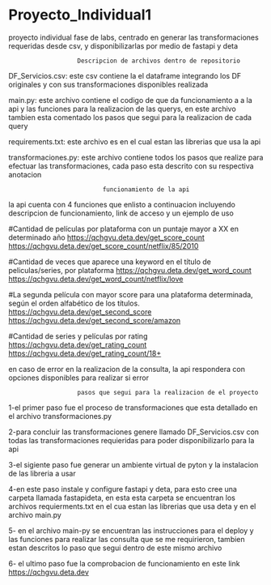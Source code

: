 # Proyecto_Individual1
proyecto individual fase de labs, centrado en generar las transformaciones requeridas desde csv, y disponibilizarlas por medio de fastapi y deta 

                       Descripcion de archivos dentro de repositorio

DF_Servicios.csv: este csv contiene la el dataframe integrando los DF originales y con sus transformaciones disponibles realizada

main.py: este archivo contiene el codigo de que da funcionamiento a a la api y las funciones para la realizacion de las querys, en este archivo tambien esta comentado los pasos que segui para la realizacion de cada query

requirements.txt: este archivo es en el cual estan las librerias que usa la api

transformaciones.py: este archivo contiene todos los pasos que realize para efectuar las transformaciones, cada paso esta descrito con su respectiva anotacion

                       
                              funcionamiento de la api
                          
la api cuenta con 4 funciones que enlisto a continuacion incluyendo descripcion de funcionamiento, link de acceso y un ejemplo de uso 

#Cantidad de películas por plataforma con un puntaje mayor a XX en determinado año
https://qchgvu.deta.dev/get_score_count
https://qchgvu.deta.dev/get_score_count/netflix/85/2010

#Cantidad de veces que aparece una keyword en el título de peliculas/series, por plataforma
https://qchgvu.deta.dev/get_word_count
https://qchgvu.deta.dev/get_word_count/netflix/love

#La segunda película con mayor score para una plataforma determinada, según el orden alfabético de los títulos.
https://qchgvu.deta.dev/get_second_score
https://qchgvu.deta.dev/get_second_score/amazon

#Cantidad de series y películas por rating
https://qchgvu.deta.dev/get_rating_count
https://qchgvu.deta.dev/get_rating_count/18+

en caso de error en la realizacion de la consulta, la api respondera con opciones disponibles para realizar si error



                       pasos que segui para la realizacion de el proyecto

1-el primer paso fue el proceso de transformaciones que esta detallado en el archivo transformaciones.py

2-para concluir las transformaciones genere llamado DF_Servicios.csv con todas las transformaciones requieridas para poder disponibilizarlo para la api

3-el sigiente paso fue generar un ambiente virtual de pyton y la instalacion de las libreria a usar

4-en este paso instale y configure fastapi y deta, para esto cree una carpeta llamada fastapideta, en esta esta carpeta se encuentran los archivos requierments.txt en el cua estan las librerias que usa deta y en el archivo main.py  

5- en el archivo main-py se encuentran las instrucciones para el deploy y las funciones para realizar las consulta que se me requirieron, tambien estan descritos lo paso que segui dentro de este mismo archivo

6- el ultimo paso fue la comprobacion de funcionamiento en este link https://qchgvu.deta.dev 
